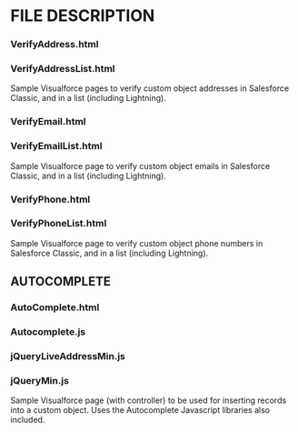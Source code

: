# FILE DESCRIPTION

### VerifyAddress.html
### VerifyAddressList.html

Sample Visualforce pages to verify custom object addresses in Salesforce Classic, and in a list (including Lightning).

### VerifyEmail.html
### VerifyEmailList.html

Sample Visualforce page to verify custom object emails in Salesforce Classic, and in a list (including Lightning).

### VerifyPhone.html
### VerifyPhoneList.html

Sample Visualforce page to verify custom object phone numbers in Salesforce Classic, and in a list (including Lightning).

## AUTOCOMPLETE

### AutoComplete.html
### Autocomplete.js
### jQueryLiveAddressMin.js
### jQueryMin.js

Sample Visualforce page (with controller) to be used for inserting records into a custom object.  Uses the Autocomplete Javascript libraries also included.
